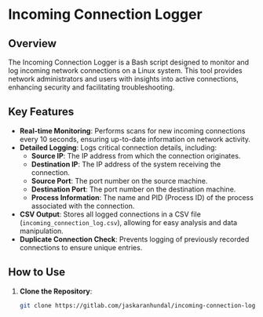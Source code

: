 # Incoming Connection Logger

## Overview
The Incoming Connection Logger is a Bash script designed to monitor and log incoming network connections on a Linux system. This tool provides network administrators and users with insights into active connections, enhancing security and facilitating troubleshooting.

## Key Features
- **Real-time Monitoring**: Performs scans for new incoming connections every 10 seconds, ensuring up-to-date information on network activity.
- **Detailed Logging**: Logs critical connection details, including:
  - **Source IP**: The IP address from which the connection originates.
  - **Destination IP**: The IP address of the system receiving the connection.
  - **Source Port**: The port number on the source machine.
  - **Destination Port**: The port number on the destination machine.
  - **Process Information**: The name and PID (Process ID) of the process associated with the connection.
- **CSV Output**: Stores all logged connections in a CSV file (`incoming_connection_log.csv`), allowing for easy analysis and data manipulation.
- **Duplicate Connection Check**: Prevents logging of previously recorded connections to ensure unique entries.

## How to Use
1. **Clone the Repository**: 
   ```bash
   git clone https://gitlab.com/jaskaranhundal/incoming-connection-logger.git
